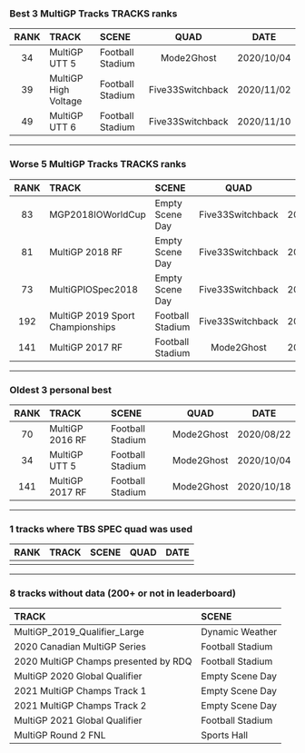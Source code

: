 ### Best 3 MultiGP Tracks TRACKS ranks
|RANK|TRACK|SCENE|QUAD|DATE|
|:---:|:---|:---|:---:|:---:|
|34|MultiGP UTT 5|Football Stadium|Mode2Ghost|2020/10/04|
|39|MultiGP High Voltage|Football Stadium|Five33Switchback|2020/11/02|
|49|MultiGP UTT 6|Football Stadium|Five33Switchback|2020/11/10|
---
### Worse 5 MultiGP Tracks TRACKS ranks
|RANK|TRACK|SCENE|QUAD|DATE|
|:---:|:---|:---|:---:|:---:|
|83|MGP2018IOWorldCup|Empty Scene Day|Five33Switchback|2021/02/24|
|81|MultiGP 2018 RF|Empty Scene Day|Five33Switchback|2021/03/09|
|73|MultiGPIOSpec2018|Empty Scene Day|Five33Switchback|2021/03/21|
|192|MultiGP 2019 Sport Championships|Football Stadium|Five33Switchback|2020/11/26|
|141|MultiGP 2017 RF|Football Stadium|Mode2Ghost|2020/10/18|
---
### Oldest 3 personal best
|RANK|TRACK|SCENE|QUAD|DATE|
|:---:|:---|:---|:---:|:---:|
|70|MultiGP 2016 RF|Football Stadium|Mode2Ghost|2020/08/22|
|34|MultiGP UTT 5|Football Stadium|Mode2Ghost|2020/10/04|
|141|MultiGP 2017 RF|Football Stadium|Mode2Ghost|2020/10/18|
---
### 1 tracks where TBS SPEC quad was used
|RANK|TRACK|SCENE|QUAD|DATE|
|:---:|:---|:---|:---:|:---:|
||||||
---
### 8 tracks without data (200+ or not in leaderboard)
|TRACK|SCENE|
|:---|:---|
|MultiGP_2019_Qualifier_Large|Dynamic Weather|
|2020 Canadian MultiGP Series|Football Stadium|
|2020 MultiGP Champs presented by RDQ|Football Stadium|
|MultiGP 2020 Global Qualifier|Empty Scene Day|
|2021 MultiGP Champs Track 1|Empty Scene Day|
|2021 MultiGP Champs Track 2|Empty Scene Day|
|MultiGP 2021 Global Qualifier|Football Stadium|
|MultiGP Round 2 FNL|Sports Hall|
